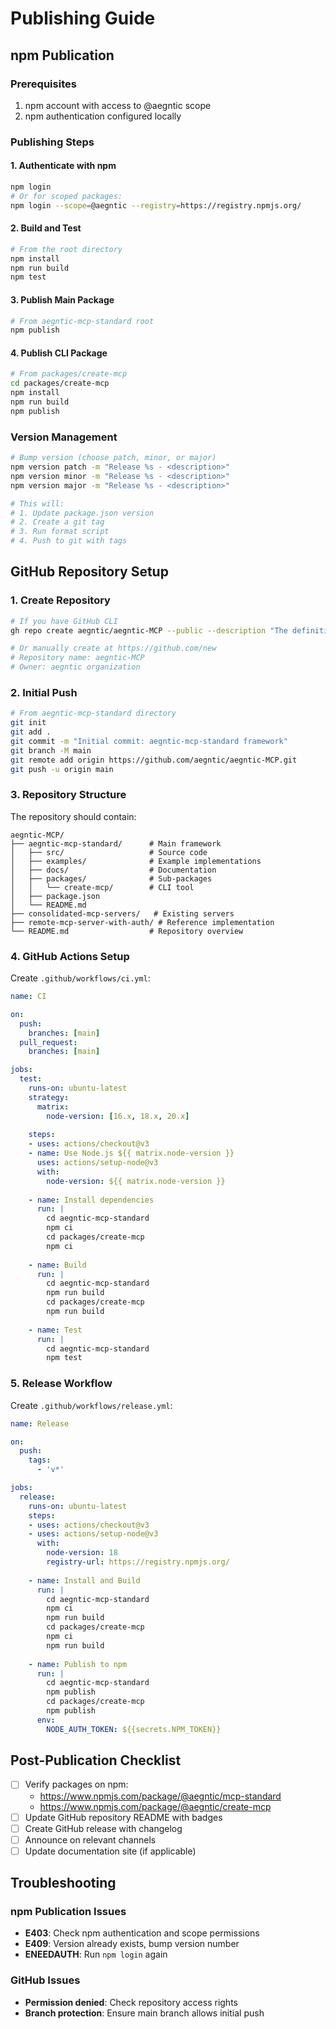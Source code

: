 # Publishing Guide

## npm Publication

### Prerequisites
1. npm account with access to @aegntic scope
2. npm authentication configured locally

### Publishing Steps

#### 1. Authenticate with npm
```bash
npm login
# Or for scoped packages:
npm login --scope=@aegntic --registry=https://registry.npmjs.org/
```

#### 2. Build and Test
```bash
# From the root directory
npm install
npm run build
npm test
```

#### 3. Publish Main Package
```bash
# From aegntic-mcp-standard root
npm publish
```

#### 4. Publish CLI Package
```bash
# From packages/create-mcp
cd packages/create-mcp
npm install
npm run build
npm publish
```

### Version Management
```bash
# Bump version (choose patch, minor, or major)
npm version patch -m "Release %s - <description>"
npm version minor -m "Release %s - <description>"
npm version major -m "Release %s - <description>"

# This will:
# 1. Update package.json version
# 2. Create a git tag
# 3. Run format script
# 4. Push to git with tags
```

## GitHub Repository Setup

### 1. Create Repository
```bash
# If you have GitHub CLI
gh repo create aegntic/aegntic-MCP --public --description "The definitive framework for building production-ready MCP servers"

# Or manually create at https://github.com/new
# Repository name: aegntic-MCP
# Owner: aegntic organization
```

### 2. Initial Push
```bash
# From aegntic-mcp-standard directory
git init
git add .
git commit -m "Initial commit: aegntic-mcp-standard framework"
git branch -M main
git remote add origin https://github.com/aegntic/aegntic-MCP.git
git push -u origin main
```

### 3. Repository Structure
The repository should contain:
```
aegntic-MCP/
├── aegntic-mcp-standard/      # Main framework
│   ├── src/                   # Source code
│   ├── examples/              # Example implementations
│   ├── docs/                  # Documentation
│   ├── packages/              # Sub-packages
│   │   └── create-mcp/        # CLI tool
│   ├── package.json
│   └── README.md
├── consolidated-mcp-servers/   # Existing servers
├── remote-mcp-server-with-auth/ # Reference implementation
└── README.md                  # Repository overview
```

### 4. GitHub Actions Setup
Create `.github/workflows/ci.yml`:
```yaml
name: CI

on:
  push:
    branches: [main]
  pull_request:
    branches: [main]

jobs:
  test:
    runs-on: ubuntu-latest
    strategy:
      matrix:
        node-version: [16.x, 18.x, 20.x]
    
    steps:
    - uses: actions/checkout@v3
    - name: Use Node.js ${{ matrix.node-version }}
      uses: actions/setup-node@v3
      with:
        node-version: ${{ matrix.node-version }}
    
    - name: Install dependencies
      run: |
        cd aegntic-mcp-standard
        npm ci
        cd packages/create-mcp
        npm ci
    
    - name: Build
      run: |
        cd aegntic-mcp-standard
        npm run build
        cd packages/create-mcp
        npm run build
    
    - name: Test
      run: |
        cd aegntic-mcp-standard
        npm test
```

### 5. Release Workflow
Create `.github/workflows/release.yml`:
```yaml
name: Release

on:
  push:
    tags:
      - 'v*'

jobs:
  release:
    runs-on: ubuntu-latest
    steps:
    - uses: actions/checkout@v3
    - uses: actions/setup-node@v3
      with:
        node-version: 18
        registry-url: https://registry.npmjs.org/
    
    - name: Install and Build
      run: |
        cd aegntic-mcp-standard
        npm ci
        npm run build
        cd packages/create-mcp
        npm ci
        npm run build
    
    - name: Publish to npm
      run: |
        cd aegntic-mcp-standard
        npm publish
        cd packages/create-mcp
        npm publish
      env:
        NODE_AUTH_TOKEN: ${{secrets.NPM_TOKEN}}
```

## Post-Publication Checklist

- [ ] Verify packages on npm:
  - https://www.npmjs.com/package/@aegntic/mcp-standard
  - https://www.npmjs.com/package/@aegntic/create-mcp
- [ ] Update GitHub repository README with badges
- [ ] Create GitHub release with changelog
- [ ] Announce on relevant channels
- [ ] Update documentation site (if applicable)

## Troubleshooting

### npm Publication Issues
- **E403**: Check npm authentication and scope permissions
- **E409**: Version already exists, bump version number
- **ENEEDAUTH**: Run `npm login` again

### GitHub Issues
- **Permission denied**: Check repository access rights
- **Branch protection**: Ensure main branch allows initial push